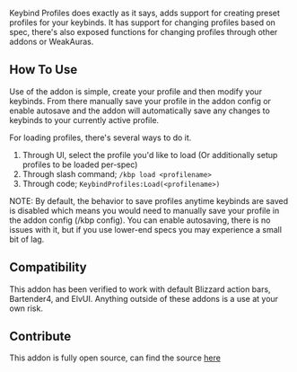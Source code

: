 Keybind Profiles does exactly as it says, adds support for creating preset profiles for your keybinds. It has support for changing profiles based on spec, there's also exposed functions for changing profiles through other addons or WeakAuras.


## How To Use
Use of the addon is simple, create your profile and then modify your keybinds. From there manually save your profile in the addon config or enable autosave and the addon will automatically save any changes to keybinds to your currently active profile.

For loading profiles, there's several ways to do it.
1. Through UI, select the profile you'd like to load (Or additionally setup profiles to be loaded per-spec)
2. Through slash command; `/kbp load <profilename>`
3. Through code; `KeybindProfiles:Load(<profilename>)`

NOTE: By default, the behavior to save profiles anytime keybinds are saved is disabled which means you would need to manually save your profile in the addon config (/kbp config). You can enable autosaving, there is no issues with it, but if you use lower-end specs you may experience a small bit of lag.

## Compatibility
This addon has been verified to work with default Blizzard action bars, Bartender4, and ElvUI. Anything outside of these addons is a use at your own risk.

## Contribute
This addon is fully open source, can find the source [here](https://github.com/Alzar/KeybindProfiles)